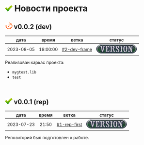 [H]: ../README.md  "на главную"
[V]: icons/version.png
[P]: icons/progress.png
[S]: icons/success.png
[B]: icons/bug.png

[![S]][H] Новости проекта
=========================


[![P]][VE002] **v0.0.2 (dev)**
--------------------------------------------------------------------------------
[#2-dev-frame]: tasks/2023-07-31-0002-dev-frame.md
[VE002]: history.md#-v002-dev

|    дата    |  время   |     ветка      |    статус     |  
|:----------:|:--------:|:--------------:|:-------------:|  
| 2023-08-05 | 19:00:00 | [#2-dev-frame] | [![V]][VE002] |  

Реализован каркас проекта:  
  - `mygtest.lib`  
  - `test`  
<br/>


[![S]][VE001] **v0.0.1 (rep)**
--------------------------------------------------------------------------------
[#1-rep-first]: tasks/2023-07-23-0001-rep-first.md
[VE001]: history.md#-v001-rep

|    дата    | время |     ветка      |    статус     |  
|:----------:|:-----:|:--------------:|:-------------:|  
| 2023-07-23 | 21:50 | [#1-rep-first] | [![V]][VE001] |  

Репозиторий был подготовлен к работе.  
<br/>
